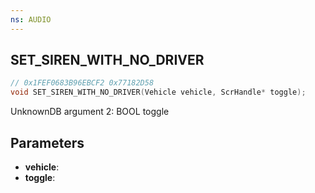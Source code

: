 ```yaml
---
ns: AUDIO
---
```

## SET_SIREN_WITH_NO_DRIVER

```c
// 0x1FEF0683B96EBCF2 0x77182D58
void SET_SIREN_WITH_NO_DRIVER(Vehicle vehicle, ScrHandle* toggle);
```

UnknownDB argument 2: BOOL toggle

## Parameters
* **vehicle**: 
* **toggle**: 

